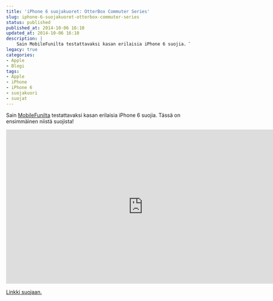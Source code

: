 ```yaml
---
title: 'iPhone 6 suojakuoret: OtterBox Commuter Series'
slug: iphone-6-suojakuoret-otterbox-commuter-series
status: published
published_at: 2014-10-06 16:10
updated_at: 2014-10-06 16:10
description: |
    Sain MobileFunilta testattavaksi kasan erilaisia iPhone 6 suojia. Tässä on ensimmäinen niistä suojista! Linkki suojaan.
legacy: true
categories:
- Apple
- Blogi
tags:
- Apple
- iPhone
- iPhone 6
- suojakuori
- suojat
---
```


<p>Sain <a href="http://www.mobilefun.fi/" target="_blank">MobileFunilta</a> testattavaksi kasan erilaisia iPhone 6 suojia. Tässä on ensimmäinen niistä suojista!</p>
<p><iframe loading="lazy" title="iPhone 6 suojakuoret: OtterBox Commuter Series" width="750" height="422" src="https://www.youtube.com/embed/U2mAjo441cs?feature=oembed" frameborder="0" allow="accelerometer; autoplay; clipboard-write; encrypted-media; gyroscope; picture-in-picture" allowfullscreen></iframe></p>
<p><a href="http://www.mobilefun.fi/48299-otterbox-commuter-series-iphone-6-suojakotelo-jaatikko.htm" target="_blank">Linkki suojaan.</a></p>